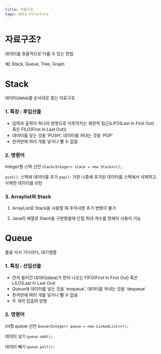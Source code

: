 ```yaml
---
title: 자료구조
tags: data structure
---
```


# 자료구조?
데이터를 효율적으로 다룰 수 있는 방법

예) Stack, Queue, Tree, Graph

# Stack
데이터(data)를 순서대로 쌓는 자료구조

### 1. 특징 : 후입선출
- 입력과 출력이 하나의 방향으로 이루어지는 제한적 접근(LIFO(Last In First Out) 혹은 FILO(First In Last Out))
- 데이터를 넣는 것을 'PUSH', 데이터를 꺼내는 것을 'POP'
- 한꺼번에 여러 개를 넣거나 뺄 수 없음

### 2. 명령어
Integer형 스택 선언
`Stack<Integer> stack = new Stack<>();`

`push()`: 스택에 데이터를 추가
`pop()`: 가장 나중에 추가된 데이터를 스택에서 삭제하고 삭제한 데이터를 리턴

### 3. Arraylist와 Stack

1) ArrayList로 Stack을 사용할 때 주의사항
   추가 변형이 불가

2) Java의 배열로 Stack을 구현했을때 단점
   최대 개수를 정해야 사용이 가능

# Queue
줄을 서서 기다리다, 대기행렬

### 1. 특징 : 선입선출
- 먼저 들어간 데이터(data)가 먼저 나오는 FIFO(First In First Out) 혹은 LILO(Last In Last Out)
- Queue에 데이터를 넣는 것을 'enqueue', 데이터를 꺼내는 것을 'dequeue'
- 한꺼번에 여러 개를 넣거나 뺄 수 없음
- 두 개의 입출력 방향

### 2. 명령어
int형 queue 선언
`Queue<Integer> queue = new LinkedList<>();`

데이터 넣기
`queue.add();`

데이터 빼기
`queue.poll();`


